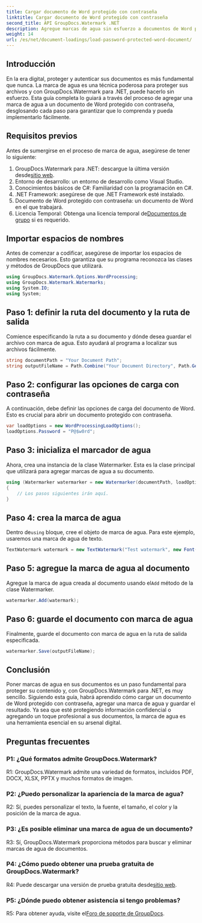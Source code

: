 ```yaml
---
title: Cargar documento de Word protegido con contraseña
linktitle: Cargar documento de Word protegido con contraseña
second_title: API GroupDocs.Watermark .NET
description: Agregue marcas de agua sin esfuerzo a documentos de Word protegidos con contraseña utilizando GroupDocs.Watermark para .NET con nuestra guía completa paso a paso.
weight: 14
url: /es/net/document-loadings/load-password-protected-word-document/
---
```

## Introducción
En la era digital, proteger y autenticar sus documentos es más fundamental que nunca. La marca de agua es una técnica poderosa para proteger sus archivos y con GroupDocs.Watermark para .NET, puede hacerlo sin esfuerzo. Esta guía completa lo guiará a través del proceso de agregar una marca de agua a un documento de Word protegido con contraseña, desglosando cada paso para garantizar que lo comprenda y pueda implementarlo fácilmente.
## Requisitos previos
Antes de sumergirse en el proceso de marca de agua, asegúrese de tener lo siguiente:
1.  GroupDocs.Watermark para .NET: descargue la última versión desde[sitio web](https://releases.groupdocs.com/Watermark/net/).
2. Entorno de desarrollo: un entorno de desarrollo como Visual Studio.
3. Conocimientos básicos de C#: Familiaridad con la programación en C#.
4. .NET Framework: asegúrese de que .NET Framework esté instalado.
5. Documento de Word protegido con contraseña: un documento de Word en el que trabajará.
6.  Licencia Temporal: Obtenga una licencia temporal de[Documentos de grupo](https://purchase.groupdocs.com/temporary-license/) si es requerido.
## Importar espacios de nombres
Antes de comenzar a codificar, asegúrese de importar los espacios de nombres necesarios. Esto garantiza que su programa reconozca las clases y métodos de GroupDocs que utilizará.
```csharp
using GroupDocs.Watermark.Options.WordProcessing;
using GroupDocs.Watermark.Watermarks;
using System.IO;
using System;
```
## Paso 1: definir la ruta del documento y la ruta de salida
Comience especificando la ruta a su documento y dónde desea guardar el archivo con marca de agua. Esto ayudará al programa a localizar sus archivos fácilmente.
```csharp
string documentPath = "Your Document Path";
string outputFileName = Path.Combine("Your Document Directory", Path.GetFileName(documentPath));
```
## Paso 2: configurar las opciones de carga con contraseña
A continuación, debe definir las opciones de carga del documento de Word. Esto es crucial para abrir un documento protegido con contraseña.
```csharp
var loadOptions = new WordProcessingLoadOptions();
loadOptions.Password = "P@$w0rd";
```
## Paso 3: inicializa el marcador de agua
Ahora, crea una instancia de la clase Watermarker. Esta es la clase principal que utilizará para agregar marcas de agua a su documento.
```csharp
using (Watermarker watermarker = new Watermarker(documentPath, loadOptions))
{
    // Los pasos siguientes irán aquí.
}
```
## Paso 4: crea la marca de agua
 Dentro de`using` bloque, cree el objeto de marca de agua. Para este ejemplo, usaremos una marca de agua de texto.
```csharp
TextWatermark watermark = new TextWatermark("Test watermark", new Font("Arial", 12));
```
## Paso 5: agregue la marca de agua al documento
Agregue la marca de agua creada al documento usando el`Add` método de la clase Watermarker.
```csharp
watermarker.Add(watermark);
```
## Paso 6: guarde el documento con marca de agua
Finalmente, guarde el documento con marca de agua en la ruta de salida especificada.
```csharp
watermarker.Save(outputFileName);
```
## Conclusión
Poner marcas de agua en sus documentos es un paso fundamental para proteger su contenido y, con GroupDocs.Watermark para .NET, es muy sencillo. Siguiendo esta guía, habrá aprendido cómo cargar un documento de Word protegido con contraseña, agregar una marca de agua y guardar el resultado. Ya sea que esté protegiendo información confidencial o agregando un toque profesional a sus documentos, la marca de agua es una herramienta esencial en su arsenal digital.
## Preguntas frecuentes
### P1: ¿Qué formatos admite GroupDocs.Watermark?
R1: GroupDocs.Watermark admite una variedad de formatos, incluidos PDF, DOCX, XLSX, PPTX y muchos formatos de imagen.
### P2: ¿Puedo personalizar la apariencia de la marca de agua?
R2: Sí, puedes personalizar el texto, la fuente, el tamaño, el color y la posición de la marca de agua.
### P3: ¿Es posible eliminar una marca de agua de un documento?
R3: Sí, GroupDocs.Watermark proporciona métodos para buscar y eliminar marcas de agua de documentos.
### P4: ¿Cómo puedo obtener una prueba gratuita de GroupDocs.Watermark?
 R4: Puede descargar una versión de prueba gratuita desde[sitio web](https://releases.groupdocs.com/).
### P5: ¿Dónde puedo obtener asistencia si tengo problemas?
 R5: Para obtener ayuda, visite el[Foro de soporte de GroupDocs](https://forum.groupdocs.com/c/watermark/19).
